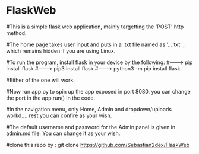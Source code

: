 # FlaskWeb
#This is a simple flask web application, mainly targetting the 'POST' http method.

#The home page takes user input and puts in a .txt file named as '....txt' , which remains hidden if you are using Linux.

#To run the program, install flask in your device by the following:
#---> pip install flask
#---> pip3 install flask
#---> python3 -m pip install flask

#Either of the one will work.

#Now run app.py to spin up the app exposed in port 8080. you can change the port in the app.run() in the code.

#In the navigation menu, only Home, Admin and dropdown/uploads workd.... rest you can confire as your wish.

#The default username and password for the Admin panel is given in admin.md file. You can change it as your wish.

#clone this repo by : git clone https://github.com/Sebastian2dex/FlaskWeb
